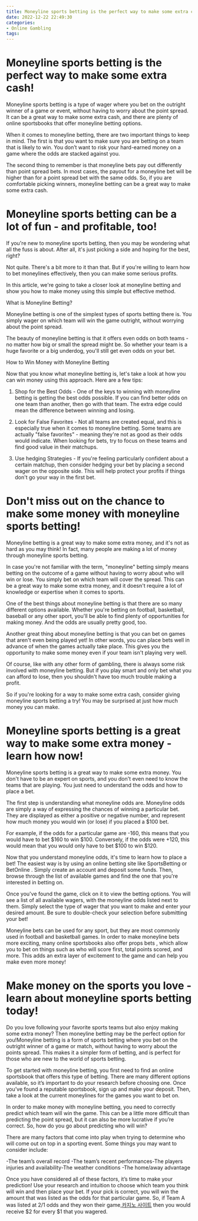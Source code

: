 ```yaml
---
title: Moneyline sports betting is the perfect way to make some extra cash!
date: 2022-12-22 22:49:30
categories:
- Online Gambling
tags:
---
```



#  Moneyline sports betting is the perfect way to make some extra cash!

Moneyline sports betting is a type of wager where you bet on the outright winner of a game or event, without having to worry about the point spread. It can be a great way to make some extra cash, and there are plenty of online sportsbooks that offer moneyline betting options.

When it comes to moneyline betting, there are two important things to keep in mind. The first is that you want to make sure you are betting on a team that is likely to win. You don’t want to risk your hard-earned money on a game where the odds are stacked against you.

The second thing to remember is that moneyline bets pay out differently than point spread bets. In most cases, the payout for a moneyline bet will be higher than for a point spread bet with the same odds. So, if you are comfortable picking winners, moneyline betting can be a great way to make some extra cash.

#  Moneyline sports betting can be a lot of fun - and profitable, too!

If you're new to moneyline sports betting, then you may be wondering what all the fuss is about. After all, it's just picking a side and hoping for the best, right?

Not quite. There's a bit more to it than that. But if you're willing to learn how to bet moneylines effectively, then you can make some serious profits.

In this article, we're going to take a closer look at moneyline betting and show you how to make money using this simple but effective method.

What is Moneyline Betting?

Moneyline betting is one of the simplest types of sports betting there is. You simply wager on which team will win the game outright, without worrying about the point spread.

The beauty of moneyline betting is that it offers even odds on both teams - no matter how big or small the spread might be. So whether your team is a huge favorite or a big underdog, you'll still get even odds on your bet.

How to Win Money with Moneyline Betting

Now that you know what moneyline betting is, let's take a look at how you can win money using this approach. Here are a few tips:

1) Shop for the Best Odds - One of the keys to winning with moneyline betting is getting the best odds possible. If you can find better odds on one team than another, then go with that team. The extra edge could mean the difference between winning and losing.

2) Look for False Favorites - Not all teams are created equal, and this is especially true when it comes to moneyline betting. Some teams are actually "false favorites" - meaning they're not as good as their odds would indicate. When looking for bets, try to focus on these teams and find good value in their matchups.

3) Use hedging Strategies - If you're feeling particularly confident about a certain matchup, then consider hedging your bet by placing a second wager on the opposite side. This will help protect your profits if things don't go your way in the first bet.

#  Don't miss out on the chance to make some money with moneyline sports betting!

Moneyline betting is a great way to make some extra money, and it's not as hard as you may think! In fact, many people are making a lot of money through moneyline sports betting.

In case you're not familiar with the term, "moneyline" betting simply means betting on the outcome of a game without having to worry about who will win or lose. You simply bet on which team will cover the spread. This can be a great way to make some extra money, and it doesn't require a lot of knowledge or expertise when it comes to sports.

One of the best things about moneyline betting is that there are so many different options available. Whether you're betting on football, basketball, baseball or any other sport, you'll be able to find plenty of opportunities for making money. And the odds are usually pretty good, too.

Another great thing about moneyline betting is that you can bet on games that aren't even being played yet! In other words, you can place bets well in advance of when the games actually take place. This gives you the opportunity to make some money even if your team isn't playing very well.

Of course, like with any other form of gambling, there is always some risk involved with moneyline betting. But if you play smart and only bet what you can afford to lose, then you shouldn't have too much trouble making a profit.

So if you're looking for a way to make some extra cash, consider giving moneyline sports betting a try! You may be surprised at just how much money you can make.

#  Moneyline sports betting is a great way to make some extra money - learn how now!

Moneyline sports betting is a great way to make some extra money. You don't have to be an expert on sports, and you don't even need to know the teams that are playing. You just need to understand the odds and how to place a bet.

The first step is understanding what moneyline odds are. Moneyline odds are simply a way of expressing the chances of winning a particular bet. They are displayed as either a positive or negative number, and represent how much money you would win (or lose) if you placed a $100 bet.

For example, if the odds for a particular game are -160, this means that you would have to bet $160 to win $100. Conversely, if the odds were +120, this would mean that you would only have to bet $100 to win $120.

Now that you understand moneyline odds, it's time to learn how to place a bet! The easiest way is by using an online betting site like SportsBetting or BetOnline . Simply create an account and deposit some funds. Then, browse through the list of available games and find the one that you're interested in betting on.

Once you've found the game, click on it to view the betting options. You will see a list of all available wagers, with the moneyline odds listed next to them. Simply select the type of wager that you want to make and enter your desired amount. Be sure to double-check your selection before submitting your bet!

Moneyline bets can be used for any sport, but they are most commonly used in football and basketball games. In order to make moneyline bets more exciting, many online sportsbooks also offer props bets , which allow you to bet on things such as who will score first, total points scored, and more. This adds an extra layer of excitement to the game and can help you make even more money!

#  Make money on the sports you love - learn about moneyline sports betting today!

Do you love following your favorite sports teams but also enjoy making some extra money? Then moneyline betting may be the perfect option for you!Moneyline betting is a form of sports betting where you bet on the outright winner of a game or match, without having to worry about the points spread. This makes it a simpler form of betting, and is perfect for those who are new to the world of sports betting.

To get started with moneyline betting, you first need to find an online sportsbook that offers this type of betting. There are many different options available, so it’s important to do your research before choosing one. Once you’ve found a reputable sportsbook, sign up and make your deposit. Then, take a look at the current moneylines for the games you want to bet on.

In order to make money with moneyline betting, you need to correctly predict which team will win the game. This can be a little more difficult than predicting the point spread, but it can also be more lucrative if you’re correct. So, how do you go about predicting who will win?

There are many factors that come into play when trying to determine who will come out on top in a sporting event. Some things you may want to consider include:

-The team’s overall record
-The team’s recent performances-The players injuries and availability-The weather conditions
-The home/away advantage

Once you have considered all of these factors, it’s time to make your prediction! Use your research and intuition to choose which team you think will win and then place your bet. If your pick is correct, you will win the amount that was listed as the odds for that particular game. So, if Team A was listed at 2/1 odds and they won their game,[카지노 사이트](https://choegocasino.com/) then you would receive $2 for every $1 that you wagered.